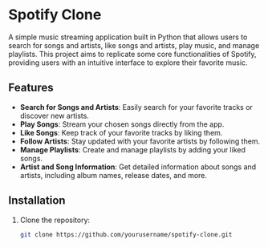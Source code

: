 # Spotify Clone

A simple music streaming application built in Python that allows users to search for songs and artists, like songs and artists, play music, and manage playlists. This project aims to replicate some core functionalities of Spotify, providing users with an intuitive interface to explore their favorite music.

## Features

- **Search for Songs and Artists**: Easily search for your favorite tracks or discover new artists.
- **Play Songs**: Stream your chosen songs directly from the app.
- **Like Songs**: Keep track of your favorite tracks by liking them.
- **Follow Artists**: Stay updated with your favorite artists by following them.
- **Manage Playlists**: Create and manage playlists by adding your liked songs.
- **Artist and Song Information**: Get detailed information about songs and artists, including album names, release dates, and more.

## Installation

1. Clone the repository:
   ```bash
   git clone https://github.com/yourusername/spotify-clone.git
